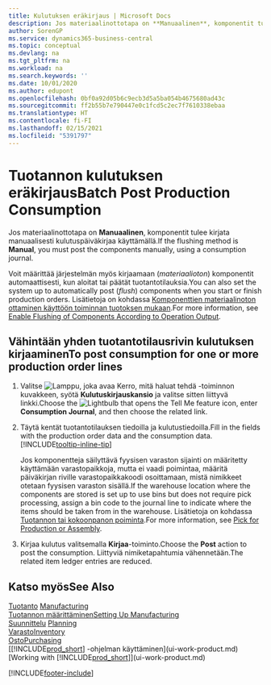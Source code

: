 ```yaml
---
title: Kulutuksen eräkirjaus | Microsoft Docs
description: Jos materiaalinottotapa on **Manuaalinen**, komponentit tulee kirjata manuaalisesti kulutuspäiväkirjaa käyttämällä.
author: SorenGP
ms.service: dynamics365-business-central
ms.topic: conceptual
ms.devlang: na
ms.tgt_pltfrm: na
ms.workload: na
ms.search.keywords: ''
ms.date: 10/01/2020
ms.author: edupont
ms.openlocfilehash: 0bf0a92d05b6c9ecb3d5a5ba054b4675680ad43c
ms.sourcegitcommit: ff2b55b7e790447e0c1fcd5c2ec7f7610338ebaa
ms.translationtype: HT
ms.contentlocale: fi-FI
ms.lasthandoff: 02/15/2021
ms.locfileid: "5391797"
---
```

# <a name="batch-post-production-consumption"></a><span data-ttu-id="43a4e-103">Tuotannon kulutuksen eräkirjaus</span><span class="sxs-lookup"><span data-stu-id="43a4e-103">Batch Post Production Consumption</span></span>
<span data-ttu-id="43a4e-104">Jos materiaalinottotapa on **Manuaalinen**, komponentit tulee kirjata manuaalisesti kulutuspäiväkirjaa käyttämällä.</span><span class="sxs-lookup"><span data-stu-id="43a4e-104">If the flushing method is **Manual**, you must post the components manually, using a consumption journal.</span></span>

<span data-ttu-id="43a4e-105">Voit määrittää järjestelmän myös kirjaamaan (*materiaalioton*) komponentit automaattisesti, kun aloitat tai päätät tuotantotilauksia.</span><span class="sxs-lookup"><span data-stu-id="43a4e-105">You can also set the system up to automatically post (*flush*) components when you start or finish production orders.</span></span> <span data-ttu-id="43a4e-106">Lisätietoja on kohdassa [Komponenttien materiaalinoton ottaminen käyttöön toiminnan tuotoksen mukaan](production-how-to-flush-components-according-to-operation-output.md).</span><span class="sxs-lookup"><span data-stu-id="43a4e-106">For more information, see [Enable Flushing of Components According to Operation Output](production-how-to-flush-components-according-to-operation-output.md).</span></span>

## <a name="to-post-consumption-for-one-or-more-production-order-lines"></a><span data-ttu-id="43a4e-107">Vähintään yhden tuotantotilausrivin kulutuksen kirjaaminen</span><span class="sxs-lookup"><span data-stu-id="43a4e-107">To post consumption for one or more production order lines</span></span>  
1.  <span data-ttu-id="43a4e-108">Valitse ![Lamppu, joka avaa Kerro, mitä haluat tehdä -toiminnon](media/ui-search/search_small.png "Kerro, mitä haluat tehdä") kuvakkeen, syötä **Kulutuskirjauskansio** ja valitse sitten liittyvä linkki.</span><span class="sxs-lookup"><span data-stu-id="43a4e-108">Choose the ![Lightbulb that opens the Tell Me feature](media/ui-search/search_small.png "Tell me what you want to do") icon, enter **Consumption Journal**, and then choose the related link.</span></span>  
2.  <span data-ttu-id="43a4e-109">Täytä kentät tuotantotilauksen tiedoilla ja kulutustiedoilla.</span><span class="sxs-lookup"><span data-stu-id="43a4e-109">Fill in the fields with the production order data and the consumption data.</span></span> [!INCLUDE[tooltip-inline-tip](includes/tooltip-inline-tip_md.md)]  

    <span data-ttu-id="43a4e-110">Jos komponentteja säilyttävä fyysisen varaston sijainti on määritetty käyttämään varastopaikkoja, mutta ei vaadi poimintaa, määritä päiväkirjan riville varastopaikkakoodi osoittamaan, mistä nimikkeet otetaan fyysisen varaston sisällä.</span><span class="sxs-lookup"><span data-stu-id="43a4e-110">If the warehouse location where the components are stored is set up to use bins but does not require pick processing, assign a bin code to the journal line to indicate where the items should be taken from in the warehouse.</span></span> <span data-ttu-id="43a4e-111">Lisätietoja on kohdassa [Tuotannon tai kokoonpanon poiminta](warehouse-how-to-pick-for-production.md).</span><span class="sxs-lookup"><span data-stu-id="43a4e-111">For more information, see [Pick for Production or Assembly](warehouse-how-to-pick-for-production.md).</span></span>  
3.  <span data-ttu-id="43a4e-112">Kirjaa kulutus valitsemalla **Kirjaa**-toiminto.</span><span class="sxs-lookup"><span data-stu-id="43a4e-112">Choose the **Post** action to post the consumption.</span></span> <span data-ttu-id="43a4e-113">Liittyviä nimiketapahtumia vähennetään.</span><span class="sxs-lookup"><span data-stu-id="43a4e-113">The related item ledger entries are reduced.</span></span>

## <a name="see-also"></a><span data-ttu-id="43a4e-114">Katso myös</span><span class="sxs-lookup"><span data-stu-id="43a4e-114">See Also</span></span>  
<span data-ttu-id="43a4e-115">[Tuotanto](production-manage-manufacturing.md)  </span><span class="sxs-lookup"><span data-stu-id="43a4e-115">[Manufacturing](production-manage-manufacturing.md)  </span></span>  
[<span data-ttu-id="43a4e-116">Tuotannon määrittäminen</span><span class="sxs-lookup"><span data-stu-id="43a4e-116">Setting Up Manufacturing</span></span>](production-configure-production-processes.md)  
<span data-ttu-id="43a4e-117">[Suunnittelu](production-planning.md)    </span><span class="sxs-lookup"><span data-stu-id="43a4e-117">[Planning](production-planning.md)    </span></span>  
[<span data-ttu-id="43a4e-118">Varasto</span><span class="sxs-lookup"><span data-stu-id="43a4e-118">Inventory</span></span>](inventory-manage-inventory.md)  
[<span data-ttu-id="43a4e-119">Osto</span><span class="sxs-lookup"><span data-stu-id="43a4e-119">Purchasing</span></span>](purchasing-manage-purchasing.md)  
<span data-ttu-id="43a4e-120">[[!INCLUDE[prod_short](includes/prod_short.md)] -ohjelman käyttäminen](ui-work-product.md)</span><span class="sxs-lookup"><span data-stu-id="43a4e-120">[Working with [!INCLUDE[prod_short](includes/prod_short.md)]](ui-work-product.md)</span></span>


[!INCLUDE[footer-include](includes/footer-banner.md)]